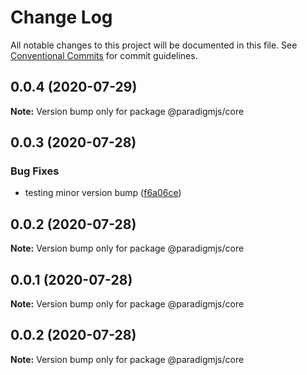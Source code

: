 # Change Log

All notable changes to this project will be documented in this file.
See [Conventional Commits](https://conventionalcommits.org) for commit guidelines.

## 0.0.4 (2020-07-29)

**Note:** Version bump only for package @paradigmjs/core





## 0.0.3 (2020-07-28)


### Bug Fixes

* testing minor version bump ([f6a06ce](https://github.com/lunaris-studios/paradigm/commit/f6a06cead3ddfc86cd3465e15646f0b667294d27))





## 0.0.2 (2020-07-28)

**Note:** Version bump only for package @paradigmjs/core





## 0.0.1 (2020-07-28)

**Note:** Version bump only for package @paradigmjs/core





## 0.0.2 (2020-07-28)

**Note:** Version bump only for package @paradigmjs/core
